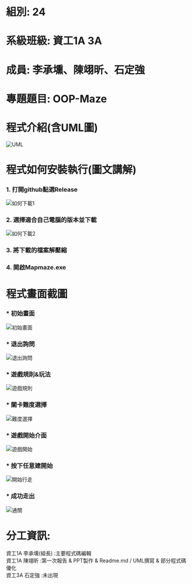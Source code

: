 # 組別: 24
# 系級班級: 資工1A 3A
# 成員: 李承壎、陳翊昕、石定強
# 專題題目: OOP-Maze
# 程式介紹(含UML圖)
![UML](https://github.com/Nch000001/OOP-Maze/assets/164344855/0715c759-50c8-4049-8449-00d52270c7f4)  


# 程式如何安裝執行(圖文講解)
### 1. 打開github點選Release  
![如何下載1](https://github.com/Nch000001/OOP-Maze/assets/164344855/f41ce067-e9a9-4947-9759-77ba94c0348f)  
### 2. 選擇適合自己電腦的版本並下載  
![如何下載2](https://github.com/Nch000001/OOP-Maze/assets/164344855/28202f18-fee2-4b7b-8711-2835513e0f1a)  
### 3. 將下載的檔案解壓縮
### 4. 開啟Mapmaze.exe
  
# 程式畫面截圖  
### * 初始畫面  
![初始畫面](https://github.com/Nch000001/OOP-Maze/assets/164344855/272c7908-5a01-46da-a756-06ba5d1f0d82)  

### * 退出詢問  
![退出詢問](https://github.com/Nch000001/OOP-Maze/assets/164344855/3c46f428-d7b7-4900-af27-29796ce658f8)  


### * 遊戲規則&玩法  
![遊戲規則](https://github.com/Nch000001/OOP-Maze/assets/164344855/92adcfd1-345c-4bcc-9c15-aeee2e5a3b29)  

### * 關卡難度選擇  
 ![難度選擇](https://github.com/Nch000001/OOP-Maze/assets/164344855/7ce4346b-9ea4-49d5-8e81-68e87bd6fb54)  

### * 遊戲開始介面  
![遊戲開始](https://github.com/Nch000001/OOP-Maze/assets/164344855/de0252c0-69cd-42e5-8cca-366f45e89366)  

### * 按下任意建開始  
![開始行走](https://github.com/Nch000001/OOP-Maze/assets/164344855/30837004-248a-4933-b9f1-b80fc6b0043d)  

### * 成功走出  
![通關](https://github.com/Nch000001/OOP-Maze/assets/164344855/a0460ec8-4bff-4a2b-b9a2-4c697139575e)  

# 分工資訊:
資工1A 李承壎(組長)  :主要程式碼編輯  
資工1A 陳翊昕 :第一次報告 & PPT製作 & Readme.md / UML撰寫 & 部分程式碼優化  
資工3A 石定強 :未出現  

